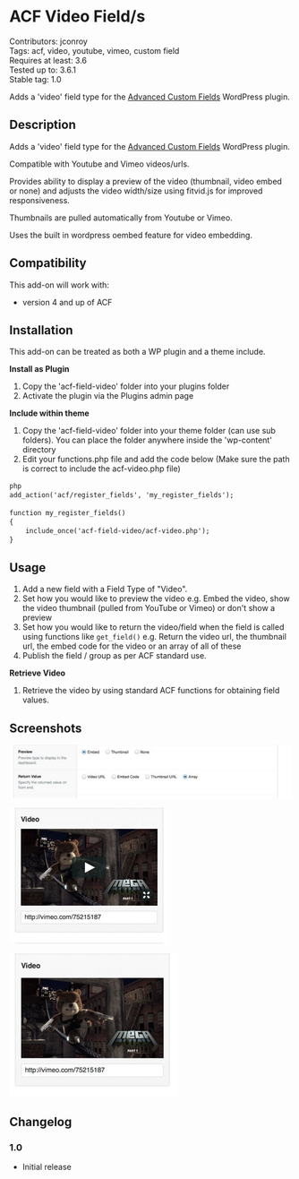 # ACF Video Field/s #

Contributors: jconroy    
Tags: acf, video, youtube, vimeo, custom field   
Requires at least: 3.6  
Tested up to: 3.6.1  
Stable tag: 1.0

Adds a 'video' field type for the [Advanced Custom Fields](http://wordpress.org/extend/plugins/advanced-custom-fields/)
WordPress plugin.

## Description ##

Adds a 'video' field type for the [Advanced Custom Fields](http://wordpress.org/extend/plugins/advanced-custom-fields/)
WordPress plugin.

Compatible with Youtube and Vimeo videos/urls.

Provides ability to display a preview of the video (thumbnail, video embed or none) and adjusts the video width/size
using fitvid.js for improved responsiveness.

Thumbnails are pulled automatically from Youtube or Vimeo.

Uses the built in wordpress oembed feature for video embedding.

## Compatibility ##

This add-on will work with:

* version 4 and up of ACF

## Installation ##

This add-on can be treated as both a WP plugin and a theme include.

**Install as Plugin**

1. Copy the 'acf-field-video' folder into your plugins folder
2. Activate the plugin via the Plugins admin page

**Include within theme**

1. Copy the 'acf-field-video' folder into your theme folder (can use sub folders). You can place the folder anywhere
   inside the 'wp-content' directory
2. Edit your functions.php file and add the code below (Make sure the path is correct to include the acf-video.php file)

```
php
add_action('acf/register_fields', 'my_register_fields');

function my_register_fields()
{
	include_once('acf-field-video/acf-video.php');
}
```

## Usage ##

1. Add a new field with a Field Type of "Video".
2. Set how you would like to preview the video e.g. Embed the video, show the video thumbnail (pulled from YouTube or
   Vimeo) or don't show a preview
3. Set how you would like to return the video/field when the field is called using functions like ```get_field()```
   e.g. Return the video url, the thumbnail url, the embed code for the video or an array of all of these
4. Publish the field / group as per ACF standard use.

**Retrieve Video**

1. Retrieve the video by using standard ACF functions for obtaining field values.

## Screenshots ##

![Screenshot 1](screenshot1.jpg)

![Screenshot 2](screenshot2.jpg)

![Screenshot 3](screenshot3.jpg)

## Changelog ##

### 1.0 ###

* Initial release
